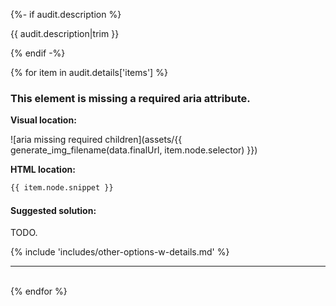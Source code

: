 {%- if audit.description %}

{{ audit.description|trim }}

{% endif -%}

{% for item in audit.details['items'] %}

### This element is missing a required aria attribute.

__Visual location:__

![aria missing required children](assets/{{ generate_img_filename(data.finalUrl, item.node.selector) }})


__HTML location:__

```html
{{ item.node.snippet }}
```

#### Suggested solution:

TODO.

{% include 'includes/other-options-w-details.md' %}

<hr>

<br>
{% endfor %}